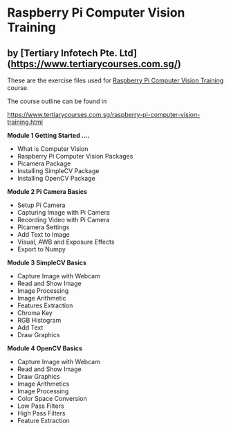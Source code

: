 # Raspberry Pi Computer Vision Training
## by [Tertiary Infotech Pte. Ltd] (https://www.tertiarycourses.com.sg/)

These are the exercise files used for [Raspberry Pi Computer Vision Training](https://www.tertiarycourses.com.sg/raspberry-pi-computer-vision-training.html) course. 

The course outline can be found in 

https://www.tertiarycourses.com.sg/raspberry-pi-computer-vision-training.html

<p><strong>Module 1 Getting Started &hellip;.</strong></p>
<ul>
<li>What is Computer Vision</li>
<li>Raspberry Pi Computer Vision Packages</li>
<li>Picamera Package</li>
<li>Installing SimpleCV Package</li>
<li>Installing OpenCV Package</li>
</ul>
<p><strong>Module 2 Pi Camera Basics</strong></p>
<ul>
<li>Setup Pi Camera</li>
<li>Capturing Image with Pi Camera</li>
<li>Recording Video with Pi Camera</li>
<li>Picamera Settings</li>
<li>Add Text to Image</li>
<li>Visual, AWB and Exposure Effects</li>
<li>Export to Numpy</li>
</ul>
<p><strong>Module 3 SimpleCV Basics</strong> </p>
<ul>
<li>Capture Image with Webcam</li>
<li>Read and Show Image</li>
<li>Image Processing</li>
<li>Image Arithmetic</li>
<li>Features Extraction</li>
<li>Chroma Key</li>
<li>RGB Histogram</li>
<li>Add Text&nbsp;</li>
<li>Draw Graphics</li>
</ul>
<p><strong>Module 4 OpenCV Basics</strong></p>
<ul>
<li>Capture Image with Webcam</li>
<li>Read and Show Image</li>
<li>Draw Graphics</li>
<li>Image Arithmetics</li>
<li>Image Processing</li>
<li>Color Space Conversion</li>
<li>Low Pass Filters</li>
<li>High Pass Filters</li>
<li>Feature Extraction</li>
</ul>

